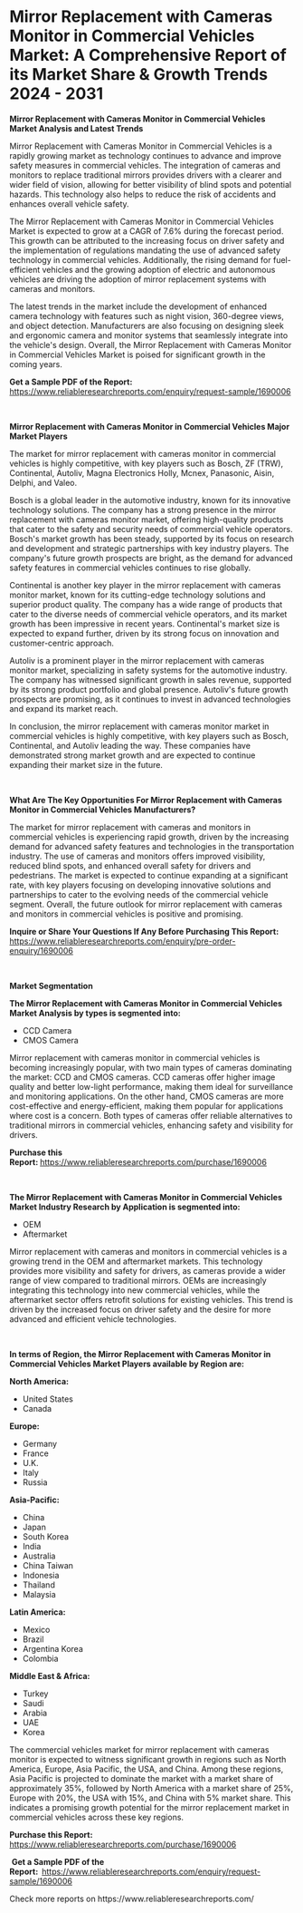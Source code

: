 <p><h1>Mirror Replacement with Cameras Monitor in Commercial Vehicles Market: A Comprehensive Report of its Market Share & Growth Trends 2024 - 2031</h1></p><p><strong>Mirror Replacement with Cameras Monitor in Commercial Vehicles Market Analysis and Latest Trends</strong></p>
<p><p>Mirror Replacement with Cameras Monitor in Commercial Vehicles is a rapidly growing market as technology continues to advance and improve safety measures in commercial vehicles. The integration of cameras and monitors to replace traditional mirrors provides drivers with a clearer and wider field of vision, allowing for better visibility of blind spots and potential hazards. This technology also helps to reduce the risk of accidents and enhances overall vehicle safety.</p><p>The Mirror Replacement with Cameras Monitor in Commercial Vehicles Market is expected to grow at a CAGR of 7.6% during the forecast period. This growth can be attributed to the increasing focus on driver safety and the implementation of regulations mandating the use of advanced safety technology in commercial vehicles. Additionally, the rising demand for fuel-efficient vehicles and the growing adoption of electric and autonomous vehicles are driving the adoption of mirror replacement systems with cameras and monitors.</p><p>The latest trends in the market include the development of enhanced camera technology with features such as night vision, 360-degree views, and object detection. Manufacturers are also focusing on designing sleek and ergonomic camera and monitor systems that seamlessly integrate into the vehicle's design. Overall, the Mirror Replacement with Cameras Monitor in Commercial Vehicles Market is poised for significant growth in the coming years.</p></p>
<p><strong>Get a Sample PDF of the Report:&nbsp;</strong> <a href="https://www.reliableresearchreports.com/enquiry/request-sample/1690006">https://www.reliableresearchreports.com/enquiry/request-sample/1690006</a></p>
<p>&nbsp;</p>
<p><strong>Mirror Replacement with Cameras Monitor in Commercial Vehicles Major Market Players</strong></p>
<p><p>The market for mirror replacement with cameras monitor in commercial vehicles is highly competitive, with key players such as Bosch, ZF (TRW), Continental, Autoliv, Magna Electronics Holly, Mcnex, Panasonic, Aisin, Delphi, and Valeo. </p><p>Bosch is a global leader in the automotive industry, known for its innovative technology solutions. The company has a strong presence in the mirror replacement with cameras monitor market, offering high-quality products that cater to the safety and security needs of commercial vehicle operators. Bosch's market growth has been steady, supported by its focus on research and development and strategic partnerships with key industry players. The company's future growth prospects are bright, as the demand for advanced safety features in commercial vehicles continues to rise globally.</p><p>Continental is another key player in the mirror replacement with cameras monitor market, known for its cutting-edge technology solutions and superior product quality. The company has a wide range of products that cater to the diverse needs of commercial vehicle operators, and its market growth has been impressive in recent years. Continental's market size is expected to expand further, driven by its strong focus on innovation and customer-centric approach.</p><p>Autoliv is a prominent player in the mirror replacement with cameras monitor market, specializing in safety systems for the automotive industry. The company has witnessed significant growth in sales revenue, supported by its strong product portfolio and global presence. Autoliv's future growth prospects are promising, as it continues to invest in advanced technologies and expand its market reach.</p><p>In conclusion, the mirror replacement with cameras monitor market in commercial vehicles is highly competitive, with key players such as Bosch, Continental, and Autoliv leading the way. These companies have demonstrated strong market growth and are expected to continue expanding their market size in the future.</p></p>
<p>&nbsp;</p>
<p><strong>What Are The Key Opportunities For Mirror Replacement with Cameras Monitor in Commercial Vehicles Manufacturers?</strong></p>
<p><p>The market for mirror replacement with cameras and monitors in commercial vehicles is experiencing rapid growth, driven by the increasing demand for advanced safety features and technologies in the transportation industry. The use of cameras and monitors offers improved visibility, reduced blind spots, and enhanced overall safety for drivers and pedestrians. The market is expected to continue expanding at a significant rate, with key players focusing on developing innovative solutions and partnerships to cater to the evolving needs of the commercial vehicle segment. Overall, the future outlook for mirror replacement with cameras and monitors in commercial vehicles is positive and promising.</p></p>
<p><strong>Inquire or Share Your Questions If Any Before Purchasing This Report:</strong> <a href="https://www.reliableresearchreports.com/enquiry/pre-order-enquiry/1690006">https://www.reliableresearchreports.com/enquiry/pre-order-enquiry/1690006</a></p>
<p>&nbsp;</p>
<p><strong>Market Segmentation</strong></p>
<p><strong>The Mirror Replacement with Cameras Monitor in Commercial Vehicles Market Analysis by types is segmented into:</strong></p>
<p><ul><li>CCD Camera</li><li>CMOS Camera</li></ul></p>
<p><p>Mirror replacement with cameras monitor in commercial vehicles is becoming increasingly popular, with two main types of cameras dominating the market: CCD and CMOS cameras. CCD cameras offer higher image quality and better low-light performance, making them ideal for surveillance and monitoring applications. On the other hand, CMOS cameras are more cost-effective and energy-efficient, making them popular for applications where cost is a concern. Both types of cameras offer reliable alternatives to traditional mirrors in commercial vehicles, enhancing safety and visibility for drivers.</p></p>
<p><strong>Purchase this Report:&nbsp;</strong><a href="https://www.reliableresearchreports.com/purchase/1690006">https://www.reliableresearchreports.com/purchase/1690006</a></p>
<p>&nbsp;</p>
<p><strong>The Mirror Replacement with Cameras Monitor in Commercial Vehicles Market Industry Research by Application is segmented into:</strong></p>
<p><ul><li>OEM</li><li>Aftermarket</li></ul></p>
<p><p>Mirror replacement with cameras and monitors in commercial vehicles is a growing trend in the OEM and aftermarket markets. This technology provides more visibility and safety for drivers, as cameras provide a wider range of view compared to traditional mirrors. OEMs are increasingly integrating this technology into new commercial vehicles, while the aftermarket sector offers retrofit solutions for existing vehicles. This trend is driven by the increased focus on driver safety and the desire for more advanced and efficient vehicle technologies.</p></p>
<p>&nbsp;</p>
<p><strong>In terms of Region, the Mirror Replacement with Cameras Monitor in Commercial Vehicles Market Players available by Region are:</strong></p>
<p>
    <p> <strong> North America: </strong>
        <ul>
            <li>United States</li>
            <li>Canada</li>
        </ul>
        </p> 
    <p> <strong> Europe: </strong>
        <ul>
            <li>Germany</li>
            <li>France</li>
            <li>U.K.</li>
            <li>Italy</li>
            <li>Russia</li>
        </ul>
        </p> 
    <p> <strong> Asia-Pacific: </strong>
        <ul>
            <li>China</li>
            <li>Japan</li>
            <li>South Korea</li>
            <li>India</li>
            <li>Australia</li>
            <li>China Taiwan</li>
            <li>Indonesia</li>
            <li>Thailand</li>
            <li>Malaysia</li>
        </ul>
        </p> 
    <p> <strong> Latin America: </strong>
        <ul>
            <li>Mexico</li>
            <li>Brazil</li>
            <li>Argentina Korea</li>
            <li>Colombia</li>
        </ul>
        </p> 
    <p> <strong> Middle East & Africa: </strong>
        <ul>
            <li>Turkey</li>
            <li>Saudi</li>
            <li>Arabia</li>
            <li>UAE</li>
            <li>Korea</li>
        </ul>
    </p>
    </p>
<p><p>The commercial vehicles market for mirror replacement with cameras monitor is expected to witness significant growth in regions such as North America, Europe, Asia Pacific, the USA, and China. Among these regions, Asia Pacific is projected to dominate the market with a market share of approximately 35%, followed by North America with a market share of 25%, Europe with 20%, the USA with 15%, and China with 5% market share. This indicates a promising growth potential for the mirror replacement market in commercial vehicles across these key regions.</p></p>
<p><strong>Purchase this Report: </strong><a href="https://www.reliableresearchreports.com/purchase/1690006">https://www.reliableresearchreports.com/purchase/1690006</a></p>
<p>&nbsp;<strong>Get a Sample PDF of the Report:&nbsp;&nbsp;</strong><a href="https://www.reliableresearchreports.com/enquiry/request-sample/1690006">https://www.reliableresearchreports.com/enquiry/request-sample/1690006</a></p>
<p><strong></strong></p>
<p>Check more reports on https://www.reliableresearchreports.com/</p>